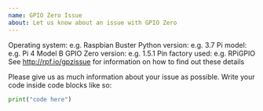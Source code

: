 ```yaml
---
name: GPIO Zero Issue
about: Let us know about an issue with GPIO Zero
---
```


Operating system: e.g. Raspbian Buster
Python version: e.g. 3.7
Pi model: e.g. Pi 4 Model B
GPIO Zero version: e.g. 1.5.1
Pin factory used: e.g. RPiGPIO
See http://rpf.io/gpzissue for information on how to find out these details

Please give us as much information about your issue as possible. Write your
code inside code blocks like so:

```python
print("code here")
```
